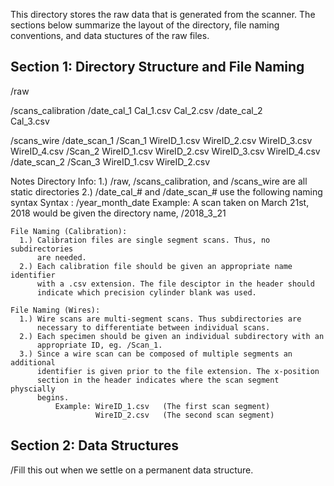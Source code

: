 This directory stores the raw data that is generated from the scanner.
The sections below summarize the layout of the directory, file naming
conventions, and data stuctures of the raw files.

Section 1: Directory Structure and File Naming
----------------------------------------------
/raw

   /scans_calibration
      /date_cal_1
          Cal_1.csv
          Cal_2.csv
      /date_cal_2  
          Cal_3.csv
          
   /scans_wire
      /date_scan_1
         /Scan_1
            WireID_1.csv
            WireID_2.csv
            WireID_3.csv
            WireID_4.csv
         /Scan_2
            WireID_1.csv
            WireID_2.csv
            WireID_3.csv
            WireID_4.csv
      /date_scan_2
         /Scan_3
            WireID_1.csv
            WireID_2.csv

Notes
    Directory Info:
      1.) /raw, /scans_calibration, and /scans_wire  are all static directories
      2.) /date_cal_# and /date_scan_# use the following naming syntax
              Syntax : /year_month_date
              Example: A scan taken on March 21st, 2018 would be given the
                       directory name,  /2018_3_21

    File Naming (Calibration):
      1.) Calibration files are single segment scans. Thus, no subdirectories
          are needed.
      2.) Each calibration file should be given an appropriate name identifier
          with a .csv extension. The file desciptor in the header should
          indicate which precision cylinder blank was used.

    File Naming (Wires):
      1.) Wire scans are multi-segment scans. Thus subdirectories are
          necessary to differentiate between individual scans.
      2.) Each specimen should be given an individual subdirectory with an
          appropriate ID, eg. /Scan_1.
      3.) Since a wire scan can be composed of multiple segments an additional
          identifier is given prior to the file extension. The x-position
          section in the header indicates where the scan segment physcially
          begins.
              Example: WireID_1.csv   (The first scan segment)
                       WireID_2.csv   (The second scan segment)

Section 2: Data Structures
--------------------------

/Fill this out when we settle on a permanent data structure.
